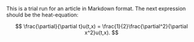 This is a trial run for an article in Markdown format. The next expression should be the heat-equation:

$$
  \frac{\partial}{\partial t}u(t,x) = \frac{1}{2}\frac{\partial^2}{\partial x^2}u(t,x).
$$
